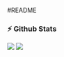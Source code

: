 #README

### :zap:    Github Stats
![](https://github.com/kaiser-reich/github-stats/blob/master/generated/overview.svg)
![](https://github.com/kaiser-reich/github-stats/blob/master/generated/languages.svg)
